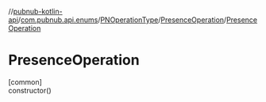 //[pubnub-kotlin-api](../../../../index.md)/[com.pubnub.api.enums](../../index.md)/[PNOperationType](../index.md)/[PresenceOperation](index.md)/[PresenceOperation](-presence-operation.md)

# PresenceOperation

[common]\
constructor()
